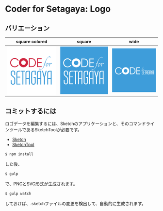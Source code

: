 # Coder for Setagaya: Logo

## バリエーション

| square colored | square | wide | 
| :--: | :--: | :--: |
| ![square-colored](dist/square-colored.png) | ![square](dist/square.png) | ![wide](dist/wide.png) |


## コミットするには

ロゴデータを編集するには、Sketchのアプリケーションと、そのコマンドラインツールであるSketchToolが必要です。

- [Sketch](http://bohemiancoding.com/sketch/)
- [SketchTool](http://bohemiancoding.com/sketch/tool/)

```bash
$ npm install
```

した後、

```bash
$ gulp
```

で、PNGとSVG形式が生成されます。

```bash
$ gulp watch
```

しておけば、.sketchファイルの変更を検出して、自動的に生成されます。
